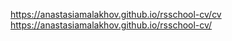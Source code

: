 https://anastasiamalakhov.github.io/rsschool-cv/cv    
https://anastasiamalakhov.github.io/rsschool-cv/
